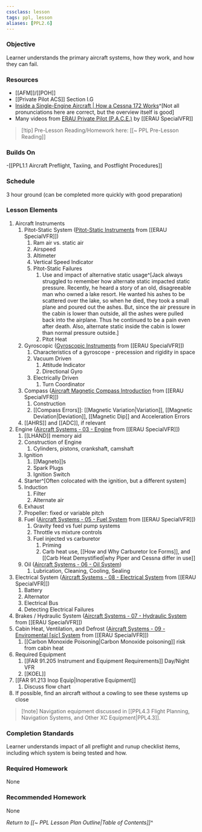 ```yaml
---
cssclass: lesson
tags: ppl, lesson
aliases: [PPL2.6]
---
```

### Objective
Learner understands the primary aircraft systems, how they work, and how they can fail.

### Resources
- [[AFM]]/[[POH]]
- [[Private Pilot ACS]] Section I.G
- [Inside a Single-Engine Aircraft | How a Cessna 172 Works](https://www.youtube.com/watch?v=DvCv2SuKCE8)^[Not all pronunciations here are correct, but the overview itself is good]
- Many videos from [ERAU Private Pilot (P.A.C.E.)](https://www.youtube.com/playlist?list=PL-5QlDZlK74GrL0fb6V_FZSLX86V9A7j4) by [[ERAU SpecialVFR]]

> [!tip] Pre-Lesson Reading/Homework here: [[~ PPL Pre-Lesson Reading]]

### Builds On
-[[PPL1.1 Aircraft Preflight, Taxiing, and Postflight Procedures]]


### Schedule
3 hour ground (can be completed more quickly with good preparation)

### Lesson Elements 
1. Aircraft Instruments
	1. Pitot-Static System ([Pitot-Static Instruments](https://www.youtube.com/watch?v=kdFGbUouE_4) from [[ERAU SpecialVFR]])
		1. Ram air vs. static air
		2. Airspeed
		3. Altimeter
		4. Vertical Speed Indicator
		5. Pitot-Static Failures
			1. Use and impact of alternative static usage^[Jack always struggled to remember how alternate static impacted static pressure. Recently, he heard a story of an old, disagreeable man who owned a lake resort. He wanted his ashes to be scattered over the lake, so when he died, they took a small plane and poured out the ashes. But, since the air pressure in the cabin is lower than outside, all the ashes were pulled back into the airplane. Thus he continued to be a pain even after death. Also, alternate static inside the cabin is lower than normal pressure outside.]
			2. Pitot Heat
	2. Gyroscopic ([Gyroscopic Instruments](https://www.youtube.com/watch?v=hVsx4XWafXg) from [[ERAU SpecialVFR]])
		1. Characteristics of a gyroscope - precession and rigidity in space
		2. Vacuum Driven
			1. Attitude Indicator
			2. Directional Gyro
		3. Electrically Driven
			1. Turn Coordinator
	3. Compass ([Aircraft Magnetic Compass Introduction](https://www.youtube.com/watch?v=4dDKjdj_Dvc) from [[ERAU SpecialVFR]])
		1. Construction
		2. [[Compass Errors]]: [[Magnetic Variation|Variation]], [[Magnetic Deviation|Deviation]], [[Magnetic Dip]] and Acceleration Errors
	4. [[AHRS]] and [[ADC]], if relevant
2. Engine ([Aircraft Systems - 03 - Engine](https://youtube.com/watch?v=gIdXLMVP6VU) from [[ERAU SpecialVFR]])
	1. [[LHAND]] memory aid
	2. Construction of Engine
		1. Cylinders, pistons, crankshaft, camshaft
	3. Ignition
		1. [[Magneto]]s
		2. Spark Plugs
		3. Ignition Switch
	4. Starter^[Often colocated with the ignition, but a different system]
	5. Induction
		1. Filter
		2. Alternate air
	6. Exhaust
	7. Propeller: fixed or variable pitch
	8. Fuel ([Aircraft Systems - 05 - Fuel System](https://www.youtube.com/watch?v=rya4YFDpsPs) from [[ERAU SpecialVFR]])
		1. Gravity feed vs fuel pump systems
		2. Throttle vs mixture controls
		3. Fuel injected vs carburetor
			1. Priming
			2. Carb heat use, [[How and Why Carburetor Ice Forms]], and [[Carb Heat Demystified|why Piper and Cessna differ in use]]
	9. Oil ([Aircraft Systems - 06 - Oil System](https://www.youtube.com/watch?v=cWDCXFwPLIs))
		1. Lubrication, Cleaning, Cooling, Sealing
3. Electrical System ([Aircraft Systems - 08 - Electrical System](https://www.youtube.com/watch?v=d5sXmNplQHw) from [[ERAU SpecialVFR]])
	1. Battery
	2. Alternator
	3. Electrical Bus
	4. Detecting Electrical Failures
4. Brakes / Hydraulic System ([Aircraft Systems - 07 - Hydraulic System](https://www.youtube.com/watch?v=M1UddxRAjbc) from [[ERAU SpecialVFR]])
5. Cabin Heat, Ventilation, and Defrost ([Aircraft Systems - 09 - Enviromental [*sic*] System](https://www.youtube.com/watch?v=MVlEOlM-DPo) from [[ERAU SpecialVFR]])
	1. [[Carbon Monoxide Poisoning|Carbon Monoxide poisoning]] risk from cabin heat
6. Required Equipment
	1. [[FAR 91.205 Instrument and Equipment Requirements]] Day/Night VFR
	2. [[KOEL]]
7. [[FAR 91.213 Inop Equip|Inoperative Equipment]]
	1. Discuss flow chart
8. If possible, find an aircraft without a cowling to see these systems up close

> [!note] Navigation equipment discussed in [[PPL4.3 Flight Planning, Navigation Systems, and Other XC Equipment|PPL4.3]].

### Completion Standards
Learner understands impact of all preflight and runup checklist items, including which system is being tested and how.

### Required Homework
None

### Recommended Homework
None

*Return to [[~ PPL Lesson Plan Outline|Table of Contents]]^*